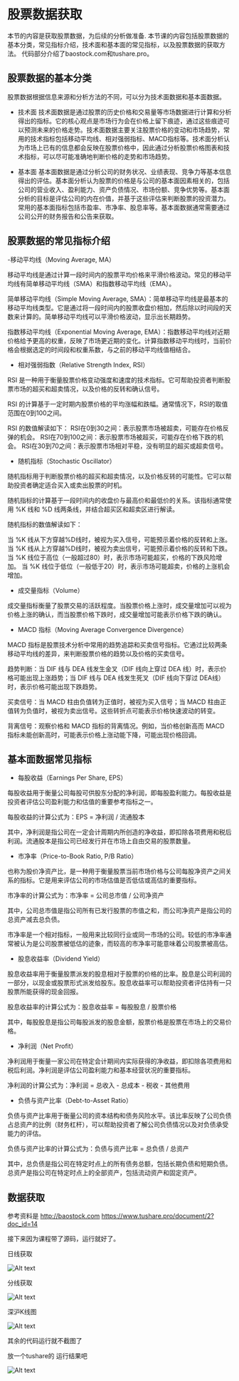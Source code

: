 # 股票数据获取

本节的内容是获取股票数据，为后续的分析做准备.
本节课的内容包括股票数据的基本分类，常见指标介绍，技术面和基本面的常见指标，以及股票数据的获取方法。
代码部分介绍了baostock.com和tushare.pro。

## 股票数据的基本分类
股票数据根据信息来源和分析方法的不同，可以分为技术面数据和基本面数据。

- 技术面
技术面数据是通过股票的历史价格和交易量等市场数据进行计算和分析得出的指标。它的核心观点是市场行为会在价格上留下痕迹，通过这些痕迹可以预测未来的价格走势。技术面数据主要关注股票价格的变动和市场趋势，常用的技术指标包括移动平均线、相对强弱指标、MACD指标等。技术面分析认为市场上已有的信息都会反映在股票价格中，因此通过分析股票价格图表和技术指标，可以尽可能准确地判断价格的走势和市场趋势。

- 基本面
基本面数据是通过分析公司的财务状况、业绩表现、竞争力等基本信息得出的评估。基本面分析认为股票的价格是与公司的基本面因素相关的，包括公司的营业收入、盈利能力、资产负债情况、市场份额、竞争优势等。基本面分析的目标是评估公司的内在价值，并基于这些评估来判断股票的投资潜力。常用的基本面指标包括市盈率、市净率、股息率等。基本面数据通常需要通过公司公开的财务报告和公告来获取。

## 股票数据的常见指标介绍

-移动平均线（Moving Average, MA）

移动平均线是通过计算一段时间内的股票平均价格来平滑价格波动。常见的移动平均线有简单移动平均线（SMA）和指数移动平均线（EMA）。

简单移动平均线（Simple Moving Average, SMA）：简单移动平均线是最基本的移动平均线类型。它是通过将一段时间内的股票收盘价相加，然后除以时间段的天数来计算的。简单移动平均线可以平滑价格波动，显示出长期趋势。

指数移动平均线（Exponential Moving Average, EMA）：指数移动平均线对近期价格给予更高的权重，反映了市场更近期的变化。计算指数移动平均线时，当前价格会根据选定的时间段和权重系数，与之前的移动平均线值相结合。

- 相对强弱指数（Relative Strength Index, RSI）

RSI 是一种用于衡量股票价格变动强度和速度的技术指标。它可帮助投资者判断股票市场的超买和超卖情况，以及价格的反转和确认信号。

RSI 的计算基于一定时期内股票价格的平均涨幅和跌幅。通常情况下，RSI的取值范围在0到100之间。

RSI 的数值解读如下：
RSI在0到30之间：表示股票市场被超卖，可能存在价格反弹的机会。
RSI在70到100之间：表示股票市场被超买，可能存在价格下跌的机会。
RSI在30到70之间：表示股票市场相对平稳，没有明显的超买或超卖信号。

- 随机指标（Stochastic Oscillator）

随机指标用于判断股票价格的超买和超卖情况，以及价格反转的可能性。它可以帮助投资者确定适合买入或卖出股票的时机。

随机指标的计算基于一段时间内的收盘价与最高价和最低价的关系。该指标通常使用 %K 线和 %D 线两条线，并结合超买区和超卖区进行解读。

随机指标的数值解读如下：

当 %K 线从下方穿越%D线时，被视为买入信号，可能预示着价格的反转和上涨。
当 %K 线从上方穿越%D线时，被视为卖出信号，可能预示着价格的反转和下跌。
当 %K 线位于高位（一般超过80）时，表示市场可能超买，价格的下跌风险增加。
当 %K 线位于低位（一般低于20）时，表示市场可能超卖，价格的上涨机会增加。

- 成交量指标（Volume）

成交量指标衡量了股票交易的活跃程度。当股票价格上涨时，成交量增加可以视为价格上涨的确认，而当股票价格下跌时，成交量增加可能表示价格下跌的确认。

- MACD 指标（Moving Average Convergence Divergence）

MACD 指标是股票技术分析中常用的趋势追踪和买卖信号指标。它通过比较两条移动平均线的差异，来判断股票价格的趋势以及价格的买卖信号。

趋势判断：当 DIF 线与 DEA 线发生金叉（DIF 线向上穿过 DEA 线）时，表示价格可能出现上涨趋势；当 DIF 线与 DEA 线发生死叉（DIF 线向下穿过 DEA线）时，表示价格可能出现下跌趋势。

买卖信号：当 MACD 柱由负值转为正值时，被视为买入信号；当 MACD 柱由正值转为负值时，被视为卖出信号。这些转折点可能表示价格快速波动的转变。

背离信号：观察价格和 MACD 指标的背离情况。例如，当价格创新高而 MACD 指标未能创新高时，可能表示价格上涨动能下降，可能出现价格回调。

## 基本面数据常见指标

- 每股收益（Earnings Per Share, EPS）

每股收益用于衡量公司每股可供股东分配的净利润，即每股盈利能力。每股收益是投资者评估公司盈利能力和估值的重要参考指标之一。

每股收益的计算公式为：EPS = 净利润 / 流通股本

其中，净利润是指公司在一定会计周期内所创造的净收益，即扣除各项费用和税后利润。流通股本是指公司已经发行并在市场上自由交易的股票数量。

- 市净率（Price-to-Book Ratio, P/B Ratio）

也称为股价净资产比，是一种用于衡量股票当前市场价格与公司每股净资产之间关系的指标。它是用来评估公司的市场估值是否低估或高估的重要指标。

市净率的计算公式为：市净率 = 公司总市值 / 公司净资产

其中，公司总市值是指公司所有已发行股票的市值之和，而公司净资产是指公司的总资产减去总负债。

市净率是一个相对指标，一般用来比较同行业或同一市场的公司。较低的市净率通常被认为是公司股票被低估的迹象，而较高的市净率可能意味着公司股票被高估。

- 股息收益率（Dividend Yield）

股息收益率用于衡量股票派发的股息相对于股票的价格的比率。股息是公司利润的一部分，以现金或股票形式派发给股东。股息收益率可以帮助投资者评估持有一只股票所能获得的现金回报。

股息收益率的计算公式为：股息收益率 = 每股股息 / 股票价格

其中，每股股息是指公司每股派发的股息金额，股票价格是股票在市场上的交易价格。

- 净利润（Net Profit）

净利润用于衡量一家公司在特定会计期间内实际获得的净收益，即扣除各项费用和税后利润。净利润是评估公司盈利能力和基本经营状况的重要指标。

净利润的计算公式为：净利润 = 总收入 - 总成本 - 税收 - 其他费用

- 负债与资产比率（Debt-to-Asset Ratio）

负债与资产比率用于衡量公司的资本结构和债务风险水平。该比率反映了公司负债占总资产的比例（财务杠杆），可以帮助投资者了解公司负债情况以及对负债承受能力的评估。

负债与资产比率的计算公式为：负债与资产比率 = 总负债 / 总资产

其中，总负债是指公司在特定时点上的所有债务总额，包括长期负债和短期负债。总资产是指公司在特定时点上的全部资产，包括流动资产和固定资产。

## 数据获取

参考资料是
http://baostock.com
https://www.tushare.pro/document/2?doc_id=14

接下来因为课程带了源码，运行就好了。

日线获取

![Alt text](image-1.png)

分线获取

![Alt text](image-2.png)

深沪K线图

![Alt text](image-3.png)


其余的代码运行就不截图了

放一个tushare的 运行结果吧

![Alt text](image-4.png)

